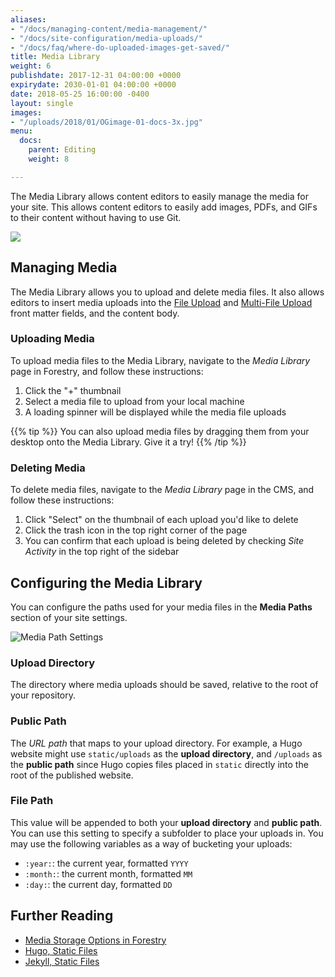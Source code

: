```yaml
---
aliases:
- "/docs/managing-content/media-management/"
- "/docs/site-configuration/media-uploads/"
- "/docs/faq/where-do-uploaded-images-get-saved/"
title: Media Library
weight: 6
publishdate: 2017-12-31 04:00:00 +0000
expirydate: 2030-01-01 04:00:00 +0000
date: 2018-05-25 16:00:00 -0400
layout: single
images:
- "/uploads/2018/01/OGimage-01-docs-3x.jpg"
menu:
  docs:
    parent: Editing
    weight: 8

---
```

The Media Library allows content editors to easily manage the media for your site. This allows content editors to easily add images, PDFs, and GIFs to their content without having to use Git.

![](/uploads/2018/01/19.png)

## Managing Media

The Media Library allows you to upload and delete media files. It also allows editors to insert media uploads into the [File Upload](/docs/settings/fields#file-upload) and [Multi-File Upload](/docs/settings/fields#multi-file-upload) front matter fields, and the content body.

### Uploading Media

To upload media files to the Media Library, navigate to the _Media Library_ page in Forestry, and follow these instructions:

1. Click the "+" thumbnail
2. Select a media file to upload from your local machine
3. A loading spinner will be displayed while the media file uploads

{{% tip %}}
You can also upload media files by dragging them from your desktop onto the Media Library. Give it a try!
{{% /tip %}}

### Deleting Media

To delete media files, navigate to the _Media Library_ page in the CMS, and follow these instructions:

1. Click "Select" on the thumbnail of each upload you'd like to delete
2. Click the trash icon in the top right corner of the page
3. You can confirm that each upload is being deleted by checking _Site Activity_ in the top right of the sidebar

## Configuring the Media Library

You can configure the paths used for your media files in the **Media Paths** section of your site settings.

![Media Path Settings](/uploads/2018/05/media-paths-settings.png)

### Upload Directory

The directory where media uploads should be saved, relative to the root of your repository.

### Public Path

The *URL path* that maps to your upload directory. For example, a Hugo website might use `static/uploads` as the **upload directory**, and `/uploads` as the **public path** since Hugo copies files placed in `static` directly into the root of the published website. 

### File Path

This value will be appended to both your **upload directory** and **public path**. You can use this setting to specify a subfolder to place your uploads in. You may use the following variables as a way of bucketing your uploads:

* `:year:`: the current year, formatted `YYYY`
* `:month:`: the current month, formatted `MM`
* `:day:`: the current day, formatted `DD`

## Further Reading

* [Media Storage Options in Forestry](/docs/media/)
* [Hugo, Static Files](https://gohugo.io/content-management/static-files/)
* [Jekyll, Static Files](https://jekyllrb.com/docs/static-files/)
